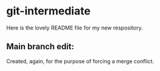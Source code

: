 # git-intermediate

Here is the lovely README file for my new respository.

## Main branch edit:

Created, again, for the purpose of forcing a merge conflict.
